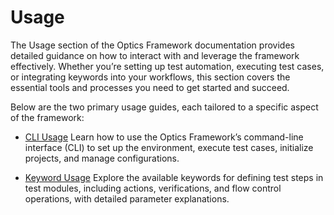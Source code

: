 # Usage

The Usage section of the Optics Framework documentation provides detailed guidance on how to interact with and leverage the framework effectively. Whether you’re setting up test automation, executing test cases, or integrating keywords into your workflows, this section covers the essential tools and processes you need to get started and succeed.

Below are the two primary usage guides, each tailored to a specific aspect of the framework:

<div class="grid cards" markdown>

- [CLI Usage](CLI_usage.md)
Learn how to use the Optics Framework’s command-line interface (CLI) to set up the environment, execute test cases, initialize projects, and manage configurations.

- [Keyword Usage](keyword_usage.md)
Explore the available keywords for defining test steps in test modules, including actions, verifications, and flow control operations, with detailed parameter explanations.

</div>
